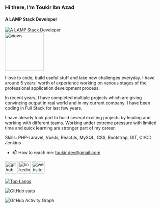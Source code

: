 ### Hi there, I'm Toukir Ibn Azad
#### A LAMP Stack Developer
![A LAMP Stack Developer](https://media-exp1.licdn.com/dms/image/D5616AQEy7BV_cGfBpQ/profile-displaybackgroundimage-shrink_350_1400/0/1669098716324?e=1674691200&v=beta&t=RIRcq6QBBLWcH5gJYfJh9uc1JAtH4-yenkZDUZc7a9c)
<br>
<a href="https://github.com/toukir26251"><img alt="views" title="Github views" src="https://komarev.com/ghpvc/?username=toukir26251&style=plastic&color=blueviolet" width="125"/></a>

I love to code, build useful stuff and take new challenges everyday. I have around 5 years' worth of experience working on various stages of the professional application development process.

In recent years, I have completed multiple projects which are giving convincing output in real world and in my current company. I have been coding in Full Stack for last few years.

I have already took part to build several exciting projects by leading and working with different teams. Working under extreme pressure with limited time and quick learning are stronger part of my career.

Skills: PHP-Laravel, VueJs, ReactJs, MySQL, CSS, Bootstrap, GIT, CI/CD Jenkins

- 📫 How to reach me: toukir.dev@gmail.com 


[<img src='https://cdn.jsdelivr.net/npm/simple-icons@3.0.1/icons/github.svg' alt='github' height='40'>](https://github.com/toukir26251)  [<img src='https://cdn.jsdelivr.net/npm/simple-icons@3.0.1/icons/linkedin.svg' alt='linkedin' height='40'>](https://www.linkedin.com/in/toukir-26251/)  [<img src='https://cdn.jsdelivr.net/npm/simple-icons@3.0.1/icons/icloud.svg' alt='website' height='40'>](https://toukirportfolio.web.app/)  

[![Top Langs](https://github-readme-stats.vercel.app/api/top-langs/?username=toukir26251)](https://github.com/anuraghazra/github-readme-stats)

![GitHub stats](https://github-readme-stats.vercel.app/api?username=toukir26251&show_icons=true)  

![GitHub Activity Graph](https://activity-graph.herokuapp.com/graph?username=toukir26251)  

